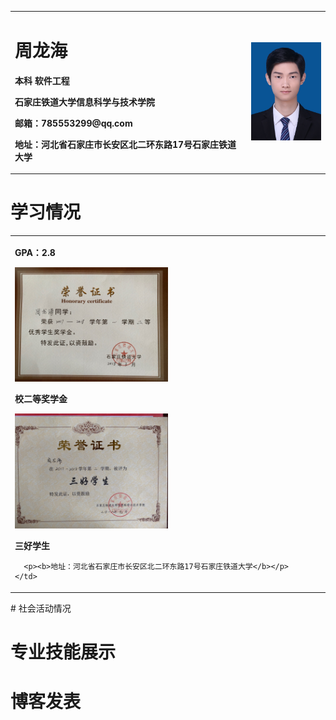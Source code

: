 <table border="0">
  <tr>
    <td width="75%">
      <h1>周龙海</h1>
      <p><b>本科 软件工程</b></p>
      <p><b>石家庄铁道大学信息科学与技术学院</b></p>
      <p><b>邮箱：785553299@qq.com</b></p>
      <p><b>地址：河北省石家庄市长安区北二环东路17号石家庄铁道大学</b></p>
    </td>
    <td width="25%">
      <img src="/zhoulonghai.jpg" width="100%">
    </td>
  </tr>
</table>

# 学习情况
<table border="0">
  <tr>
    <td width="100%">
      <p><b>GPA：2.8</b></p>
      <img src="/jxj.jpg" width="50%">
      <p><b>校二等奖学金</b></p>
      <img src="/sanhao.jpg" width="50%">
      <p><b>三好学生</b></p>
      
      <p><b>地址：河北省石家庄市长安区北二环东路17号石家庄铁道大学</b></p>
    </td>
  </tr>
</table>
# 社会活动情况

# 专业技能展示

# 博客发表
